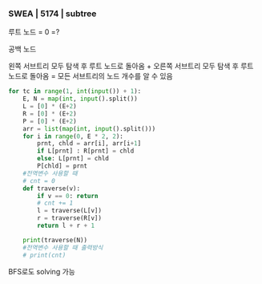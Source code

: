 ### SWEA | 5174 | subtree



루트 노드 = 0 =?

공백 노드

왼쪽 서브트리 모두 탐색 후 루트 노드로 돌아옴 + 오른쪽 서브트리 모두 탐색 후 루트 노드로 돌아옴 = 모든 서브트리의 노드 개수를 알 수 있음

```python
for tc in range(1, int(input()) + 1):
    E, N = map(int, input().split())
    L = [0] * (E+2)
    R = [0] * (E+2)
    P = [0] * (E+2)
    arr = list(map(int, input().split()))
    for i in range(0, E * 2, 2):
        prnt, chld = arr[i], arr[i+1]
        if L[prnt] : R[prnt] = chld
        else: L[prnt] = chld
        P[chld] = prnt
    #전역변수 사용할 때
    # cnt = 0
    def traverse(v):
        if v == 0: return
        # cnt += 1
        l = traverse(L[v])
        r = traverse(R[v])
        return l + r + 1

    print(traverse(N))
    #전역변수 사용할 때 출력방식
    # print(cnt)
```



BFS로도 solving 가능